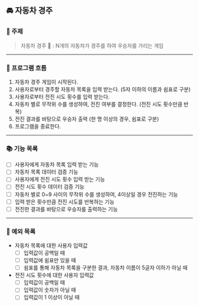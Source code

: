 ## 🚘 자동차 경주
### 📌 주제 

> 자동차 경주 🚗 : N개의 자동차가 경주를 하여 우승자를 가리는 게임
---
### 📍 프로그램 흐름 
1. 자동차 경주 게임이 시작된다.
2. 사용자로부터 경주할 자동차 목록을 입력 받는다. (5자 이하의 이름과 쉼표로 구분)
3. 사용자로부터 전진 시도 횟수를 입력 받는다.
4. 자동차 별로 무작위 수를 생성하여, 전진 여부를 결정한다. (전진 시도 횟수만큼 반복)
5. 전진 결과를 바탕으로 우승자 출력 (한 명 이상의 경우, 쉼표로 구분)
6. 프로그램을 종료한다.

---
### 📚 기능 목록
- [ ] 사용자에게 자동차 목록 입력 받는 기능
- [ ] 자동차 목록 데이터 검증 기능
- [ ] 사용자에게 전진 시도 횟수 입력 받는 기능
- [ ] 전진 시도 횟수 데이터 검증 기능
- [ ] 자동차 별로 0~9 사이의 무작위 수를 생성하여, 4이상일 경우 전진하는 기능
- [ ] 입력 받은 횟수만큼 전진 시도를 반복하는 기능
- [ ] 전진한 결과를 바탕으로 우승자를 출력하는 기능

---
### 📒 예외 목록 
- 자동차 목록에 대한 사용자 입력값
  - [ ] 입력값이 공백일 때
  - [ ] 입력값에 쉼표만 있을 때
  - [ ] 쉼표를 통해 자동차 목록을 구분한 결과, 자동차 이름이 5글자 이하가 아닐 때
- 전진 시도 횟수에 대한 사용자 입력값
  - [ ] 입력값이 공백일 때 
  - [ ] 입력값이 숫자가 아닐 때
  - [ ] 입력값이 1 이상이 아닐 때
